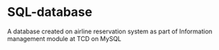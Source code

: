 # SQL-database
A database created on airline reservation system as part of Information management module at TCD on MySQL

